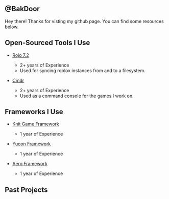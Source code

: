 ## @BakDoor
Hey there! Thanks for visting my github page. You can find some resources below.

## Open-Sourced Tools I Use
- [Rojo 7.2](https://github.com/rojo-rbx/rojo)
  - 2+ years of Experience
  - Used for syncing roblox instances from and to a filesystem.

- [Cmdr](https://github.com/evaera/Cmdr)
  - 2+ years of Experience
  - Used as a command console for the games I work on.

## Frameworks I Use

- [Knit Game Framework](https://github.com/Sleitnick/Knit)
  - 1 year of Experience

- [Yucon Framework](https://ig-studios.github.io/YuconFramework/)
  - 1 year of Experience

- [Aero Framework](https://sleitnick.github.io/AeroGameFramework/)
  - 1 year of Experience

## Past Projects
